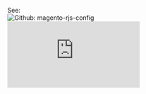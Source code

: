See:<br/>
![Github: magento-rjs-config](https://github.com/antonkril/magento-rjs-config)<br/>
![Magento2 docs: Advanced JavaScript bundling](https://devdocs.magento.com/guides/v2.3/performance-best-practices/advanced-js-bundling.html)
